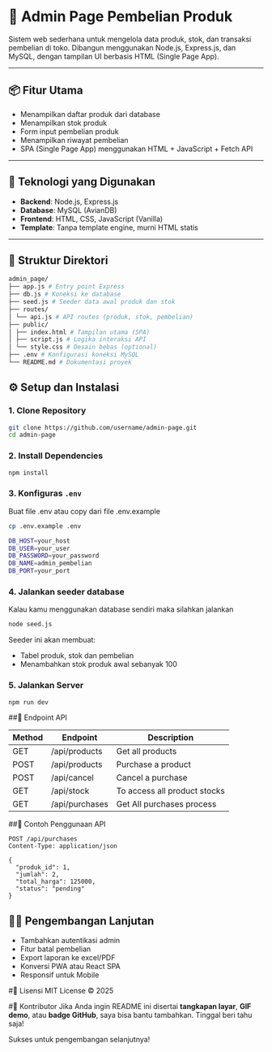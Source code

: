 # 🛒 Admin Page Pembelian Produk

Sistem web sederhana untuk mengelola data produk, stok, dan transaksi pembelian di toko. Dibangun menggunakan Node.js, Express.js, dan MySQL, dengan tampilan UI berbasis HTML (Single Page App).

---

## 📦 Fitur Utama

- Menampilkan daftar produk dari database
- Menampilkan stok produk
- Form input pembelian produk
- Menampilkan riwayat pembelian
- SPA (Single Page App) menggunakan HTML + JavaScript + Fetch API

---

## 🧰 Teknologi yang Digunakan

- **Backend**: Node.js, Express.js
- **Database**: MySQL (AvianDB)
- **Frontend**: HTML, CSS, JavaScript (Vanilla)
- **Template**: Tanpa template engine, murni HTML statis

---

## 📁 Struktur Direktori

```bash
admin_page/
├── app.js # Entry point Express
├── db.js # Koneksi ke database
├── seed.js # Seeder data awal produk dan stok
├── routes/
│ └── api.js # API routes (produk, stok, pembelian)
├── public/
│ ├── index.html # Tampilan utama (SPA)
│ ├── script.js # Logika interaksi API
│ └── style.css # Desain bebas (optional)
├── .env # Konfigurasi koneksi MySQL
└── README.md # Dokumentasi proyek
```

## ⚙️ Setup dan Instalasi

### 1. Clone Repository

```bash
git clone https://github.com/username/admin-page.git
cd admin-page
```

### 2. Install Dependencies

```bash
npm install
```

### 3. Konfiguras `.env`

Buat file .env atau copy dari file .env.example

```bash
cp .env.example .env
```

```bash
DB_HOST=your_host
DB_USER=your_user
DB_PASSWORD=your_password
DB_NAME=admin_pembelian
DB_PORT=your_port
```

### 4. Jalankan seeder database

Kalau kamu menggunakan database sendiri maka silahkan jalankan

```bash
node seed.js
```

Seeder ini akan membuat:

- Tabel produk, stok dan pembelian
- Menambahkan stok produk awal sebanyak 100

### 5. Jalankan Server

```bash
npm run dev
```

##📌 Endpoint API

| Method | Endpoint       | Description                  |
| ------ | -------------- | ---------------------------- |
| GET    | /api/products  | Get all products             |
| POST   | /api/products  | Purchase a product           |
| POST   | /api/cancel    | Cancel a purchase            |
| GET    | /api/stock     | To access all product stocks |
| GET    | /api/purchases | Get All purchases process    |

##🧪 Contoh Penggunaan API

```http
POST /api/purchases
Content-Type: application/json

{
  "produk_id": 1,
  "jumlah": 2,
  "total_harga": 125000, 
  "status": "pending"
}
```

## 👨‍💻 Pengembangan Lanjutan
* Tambahkan autentikasi admin 
* Fitur batal pembelian 
* Export laporan ke excel/PDF
* Konversi PWA atau React SPA
* Responsif untuk Mobile 

#📝 Lisensi
MIT License © 2025

#🙌 Kontributor
Jika Anda ingin README ini disertai **tangkapan layar**, **GIF demo**, atau **badge GitHub**, saya bisa bantu tambahkan. Tinggal beri tahu saja!

Sukses untuk pengembangan selanjutnya!
